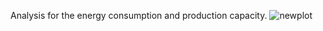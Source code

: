 Analysis for the energy consumption and production capacity.
![newplot](https://github.com/user-attachments/assets/6134c5e3-5eae-4f3c-956e-9aa016433e7d)

